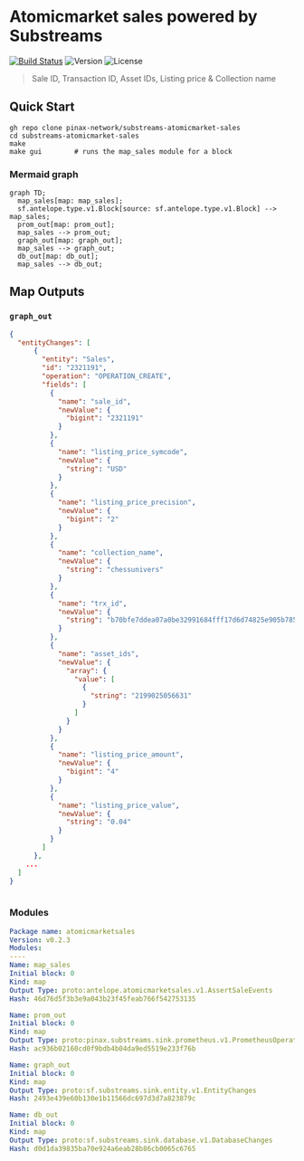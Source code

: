 # Atomicmarket sales powered by **Substreams**

[![Build Status](https://github.com/pinax-network/substreams-atomicmarket-sales/actions/workflows/test.yml/badge.svg)](https://github.com/pinax-network/substreams-atomicmarket-sales/actions/workflows/test.yml)
![Version](https://img.shields.io/github/v/release/pinax-network/substreams-atomicmarket-sales)
![License](https://img.shields.io/github/license/pinax-network/substreams-atomicmarket-sales)

> Sale ID, Transaction ID, Asset IDs, Listing price & Collection name

## Quick Start

```
gh repo clone pinax-network/substreams-atomicmarket-sales
cd substreams-atomicmarket-sales
make
make gui        # runs the map_sales module for a block
```

### Mermaid graph

```mermaid
graph TD;
  map_sales[map: map_sales];
  sf.antelope.type.v1.Block[source: sf.antelope.type.v1.Block] --> map_sales;
  prom_out[map: prom_out];
  map_sales --> prom_out;
  graph_out[map: graph_out];
  map_sales --> graph_out;
  db_out[map: db_out];
  map_sales --> db_out;

```
## Map Outputs

### `graph_out`

```json
{
  "entityChanges": [
      {
        "entity": "Sales",
        "id": "2321191",
        "operation": "OPERATION_CREATE",
        "fields": [
          {
            "name": "sale_id",
            "newValue": {
              "bigint": "2321191"
            }
          },
          {
            "name": "listing_price_symcode",
            "newValue": {
              "string": "USD"
            }
          },
          {
            "name": "listing_price_precision",
            "newValue": {
              "bigint": "2"
            }
          },
          {
            "name": "collection_name",
            "newValue": {
              "string": "chessunivers"
            }
          },
          {
            "name": "trx_id",
            "newValue": {
              "string": "b70bfe7ddea07a0be32991684fff17d6d74825e905b785e43be236845779f318"
            }
          },
          {
            "name": "asset_ids",
            "newValue": {
              "array": {
                "value": [
                  {
                    "string": "2199025056631"
                  }
                ]
              }
            }
          },
          {
            "name": "listing_price_amount",
            "newValue": {
              "bigint": "4"
            }
          },
          {
            "name": "listing_price_value",
            "newValue": {
              "string": "0.04"
            }
          }
        ]
      },
    ...
  ]
}
  
```

### Modules
```yaml
Package name: atomicmarketsales
Version: v0.2.3
Modules:
----
Name: map_sales
Initial block: 0
Kind: map
Output Type: proto:antelope.atomicmarketsales.v1.AssertSaleEvents
Hash: 46d76d5f3b3e9a043b23f45feab766f542753135

Name: prom_out
Initial block: 0
Kind: map
Output Type: proto:pinax.substreams.sink.prometheus.v1.PrometheusOperations
Hash: ac936b02160cd0f9bdb4b04da9ed5519e233f76b

Name: graph_out
Initial block: 0
Kind: map
Output Type: proto:sf.substreams.sink.entity.v1.EntityChanges
Hash: 2493e439e60b130e1b11566dc697d3d7a823879c

Name: db_out
Initial block: 0
Kind: map
Output Type: proto:sf.substreams.sink.database.v1.DatabaseChanges
Hash: d0d1da39835ba70e924a6eab28b86cb0065c6765
```